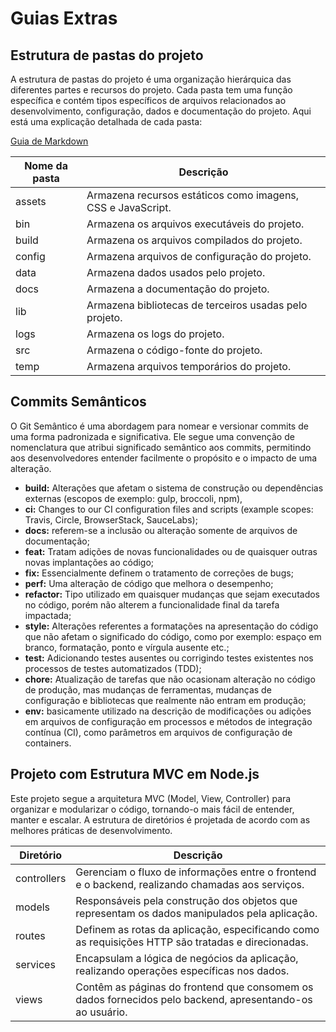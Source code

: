 # Guias Extras

## Estrutura de pastas do projeto

A estrutura de pastas do projeto é uma organização hierárquica das diferentes partes e recursos do projeto. Cada pasta tem uma função específica e contém tipos específicos de arquivos relacionados ao desenvolvimento, configuração, dados e documentação do projeto. Aqui está uma explicação detalhada de cada pasta:


[Guia de Markdown](https://docs.github.com/en/get-started/writing-on-github/getting-started-with-writing-and-formatting-on-github/basic-writing-and-formatting-syntax)

<div style="text-align: center;">

  | Nome da pasta | Descrição |
  |---|---|
  | assets | Armazena recursos estáticos como imagens, CSS e JavaScript. |
  | bin | Armazena os arquivos executáveis do projeto. |
  | build | Armazena os arquivos compilados do projeto. |
  | config | Armazena arquivos de configuração do projeto. |
  | data | Armazena dados usados pelo projeto. |
  | docs | Armazena a documentação do projeto. |
  | lib | Armazena bibliotecas de terceiros usadas pelo projeto. |
  | logs | Armazena os logs do projeto. |
  | src | Armazena o código-fonte do projeto. |
  | temp | Armazena arquivos temporários do projeto. |
</div>

## Commits Semânticos

O Git Semântico é uma abordagem para nomear e versionar commits de uma forma padronizada e significativa. Ele segue uma convenção de nomenclatura que atribui significado semântico aos commits, permitindo aos desenvolvedores entender facilmente o propósito e o impacto de uma alteração.

- __build:__ Alterações que afetam o sistema de construção ou dependências externas (escopos de exemplo: gulp, broccoli, npm),
- __ci:__ Changes to our CI configuration files and scripts (example scopes: Travis, Circle, BrowserStack, SauceLabs);
- __docs:__ referem-se a inclusão ou alteração somente de arquivos de documentação;
- __feat:__ Tratam adições de novas funcionalidades ou de quaisquer outras novas implantações ao código;
- __fix:__ Essencialmente definem o tratamento de correções de bugs;
- __perf:__ Uma alteração de código que melhora o desempenho;
- __refactor:__ Tipo utilizado em quaisquer mudanças que sejam executados no código, porém não alterem a funcionalidade final da tarefa impactada;
- __style:__ Alterações referentes a formatações na apresentação do código que não afetam o significado do código, como por exemplo: espaço em branco, formatação, ponto e vírgula ausente etc.;
- __test:__ Adicionando testes ausentes ou corrigindo testes existentes nos processos de testes automatizados (TDD);
- __chore:__ Atualização de tarefas que não ocasionam alteração no código de produção, mas mudanças de ferramentas, mudanças de configuração e bibliotecas que realmente não entram em produção;
- __env:__ basicamente utilizado na descrição de modificações ou adições em arquivos de configuração em processos e métodos de integração contínua (CI), como parâmetros em arquivos de configuração de containers.

## Projeto com Estrutura MVC em Node.js

Este projeto segue a arquitetura MVC (Model, View, Controller) para organizar e modularizar o código, tornando-o mais fácil de entender, manter e escalar. A estrutura de diretórios é projetada de acordo com as melhores práticas de desenvolvimento.

| Diretório   | Descrição  | 
|-------------- | ----------------------------------------------------------------------------------------------------------- |
| controllers | Gerenciam o fluxo de informações entre o frontend e o backend, realizando chamadas aos serviços.           |
| models      | Responsáveis pela construção dos objetos que representam os dados manipulados pela aplicação.             |
| routes      | Definem as rotas da aplicação, especificando como as requisições HTTP são tratadas e direcionadas.       |
| services    | Encapsulam a lógica de negócios da aplicação, realizando operações específicas nos dados.                |
| views       | Contêm as páginas do frontend que consomem os dados fornecidos pelo backend, apresentando-os ao usuário. |


